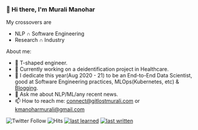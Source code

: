 ### 👋 Hi there, I'm Murali Manohar

My crossovers are
  * NLP ∩ Software Engineering
  * Research ∩ Industry 

<!--
**gitlost-murali/gitlost-murali** is a ✨ _special_ ✨ repository because its `README.md` (this file) appears on your GitHub profile.
-->
<!--- 🔭 I’m currently building an open-source tool to leverage recent advances in NLP for data labelling, augmentation.-->

About me:

- 🔭 T-shaped engineer.
- 🔭 Currently working on a deidentification project in Healthcare.
- 🌱 I dedicate this year(Aug 2020 - 21) to be an End-to-End Data Scientist, good at Software Engineering practices, MLOps(Kubernetes, etc) & [Blogging](https://gitlost-murali.github.io/blogs/).
- 💬 Ask me about NLP/ML/any recent news.
- 📫 How to reach me: connect@gitlostmurali.com or kmanoharmurali@gmail.com

![Twitter Follow](https://img.shields.io/twitter/follow/gitlostmurali?style=social)
![Hits](https://hitcounter.pythonanywhere.com/count/tag.svg?url=https%3A%2F%2Fgithub.com%2Fgitlost-murali%2Fgitlost-murali)
[![last learned](https://img.shields.io/github/last-commit/gitlost-murali/one_percent?label=last%20learned&style=plastic)](https://github.com/gitlost-murali/one_percent)
[![last written](https://img.shields.io/github/last-commit/gitlost-murali/blogs?label=last%20written&style=plastic)](https://gitlost-murali.github.io/blogs/)

